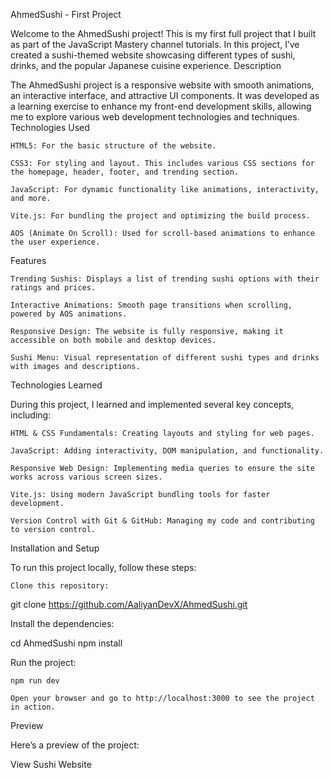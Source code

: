 AhmedSushi - First Project

Welcome to the AhmedSushi project! This is my first full project that I built as part of the JavaScript Mastery channel tutorials. In this project, I’ve created a sushi-themed website showcasing different types of sushi, drinks, and the popular Japanese cuisine experience.
Description

The AhmedSushi project is a responsive website with smooth animations, an interactive interface, and attractive UI components. It was developed as a learning exercise to enhance my front-end development skills, allowing me to explore various web development technologies and techniques.
Technologies Used

    HTML5: For the basic structure of the website.

    CSS3: For styling and layout. This includes various CSS sections for the homepage, header, footer, and trending section.

    JavaScript: For dynamic functionality like animations, interactivity, and more.

    Vite.js: For bundling the project and optimizing the build process.

    AOS (Animate On Scroll): Used for scroll-based animations to enhance the user experience.

Features

    Trending Sushis: Displays a list of trending sushi options with their ratings and prices.

    Interactive Animations: Smooth page transitions when scrolling, powered by AOS animations.

    Responsive Design: The website is fully responsive, making it accessible on both mobile and desktop devices.

    Sushi Menu: Visual representation of different sushi types and drinks with images and descriptions.

Technologies Learned

During this project, I learned and implemented several key concepts, including:

    HTML & CSS Fundamentals: Creating layouts and styling for web pages.

    JavaScript: Adding interactivity, DOM manipulation, and functionality.

    Responsive Web Design: Implementing media queries to ensure the site works across various screen sizes.

    Vite.js: Using modern JavaScript bundling tools for faster development.

    Version Control with Git & GitHub: Managing my code and contributing to version control.

Installation and Setup

To run this project locally, follow these steps:

    Clone this repository:

git clone https://github.com/AaliyanDevX/AhmedSushi.git

Install the dependencies:

cd AhmedSushi
npm install

Run the project:

    npm run dev

    Open your browser and go to http://localhost:3000 to see the project in action.

Preview

Here’s a preview of the project:

View Sushi Website
